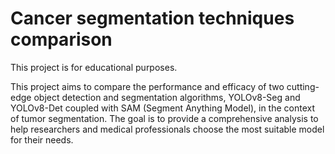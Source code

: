 # Cancer segmentation techniques comparison
This project is for educational purposes. 

This project aims to compare the performance and efficacy of two cutting-edge object detection and segmentation algorithms, YOLOv8-Seg and YOLOv8-Det coupled with SAM (Segment Anything Model), in the context of tumor segmentation. The goal is to provide a comprehensive analysis to help researchers and medical professionals choose the most suitable model for their needs.
